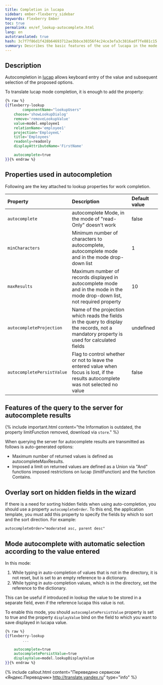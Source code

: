 ```yaml
--- 
title: Completion in lucapa 
sidebar: ember-flexberry_sidebar 
keywords: Flexberry Ember 
toc: true 
permalink: en/ef_lookup-autocomplete.html 
lang: en 
autotranslated: true 
hash: 3c7f7f86d1f428b64693712ae3bbce30356f4c24ce3efa3c3816adf7fe881c15 
summary: Describes the basic features of the use of lucapa in the mode of completion 
--- 
```


## Description 

Autocompletion in [lucap](ef_lookup.html) allows keyboard entry of the value and subsequent selection of the proposed options. 

To translate lucap mode completion, it is enough to add the property: 

```hbs
{% raw %}
{{flexberry-lookup
        componentName="lookupUsers"
	choose='showLookupDialog'
	remove='removeLookupValue'
	value=model.employee1
	relationName='employee1'
	projection='EmployeeL'
	title='Employees'
	readonly=readonly
	displayAttributeName='FirstName'

	autocomplete=true
}}{% endraw %}
``` 

## Properties used in autocompletion 

Following are the key attached to lookup properties for work completion. 

Property | Description | Default value 
:--------------|:-----------------------------------------------------------|:------------- 
`autocomplete` | autocomplete Mode, in the mode of "read-Only" doesn't work | false 
`minCharacters` | Minimum number of characters to autocomplete, autocomplete mode and in the mode drop-down list | 1 
`maxResults` | Maximum number of records displayed in autocomplete mode and in the mode in the mode drop-down list, not required property | 10 
`autocompleteProjection` | Name of the projection which reads the fields in the query to display the records, not a mandatory property is used for calculated fields | undefined 
`autocompletePersistValue` | Flag to control whether or not to leave the entered value when focus is lost, if the results autocomplete was not selected no value | false 

## Features of the query to the server for autocomplete results 

{% include important.html content="the Information is outdated, the property limitFunction removed, download via `store`." %} 

When querying the server for autocomplete results are transmitted as follows is auto-generated options: 

* Maximum number of returned values is defined as autocompleteMaxResults. 
* Imposed a limit on returned values are defined as a Union via "And" functions imposed restrictions on lucap (limitFunction) and the function Contains. 

## Overlay sort on hidden fields in the wizard 

If there is a need for sorting hidden fields when using auto-completion, you should use a property `autocompleteOrder`. To this end, the application template, you must add this property to specify the fields by which to sort and the sort direction. For example: 

```hbs
autocompleteOrder="moderated asc, parent desc"
``` 

## Mode autocomplete with automatic selection according to the value entered 

In this mode: 
1. While typing in auto-completion of values that is not in the directory, it is not reset, but is set to an empty reference to a dictionary. 
2. While typing in auto-completion values, which is in the directory, set the reference to the dictionary.

This can be useful if introduced in lookup the value to be stored in a separate field, even if the reference lucapa this value is not. 

To enable this mode, you should `autocompletePersistValue` property is set to true and the property `displayValue` bind on the field to which you want to save displayed in lucapa value. 

```hbs
{% raw %}
{{flexberry-lookup
        ...

	autocomplete=true
	autocompletePersistValue=true
	displayValue=model.lookupDisplayValue
}}{% endraw %}
``` 



{% include callout.html content="Переведено сервисом «Яндекс.Переводчик» <http://translate.yandex.ru>" type="info" %}